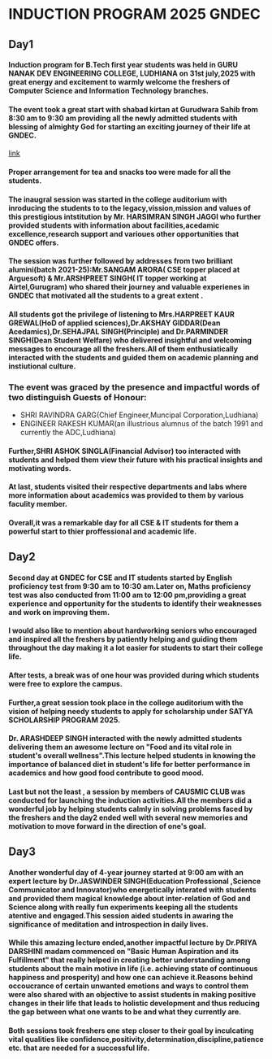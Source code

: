 # INDUCTION PROGRAM 2025 GNDEC
## Day1
#### Induction program for B.Tech first year students was held in GURU NANAK DEV ENGINEERING COLLEGE, LUDHIANA on 31st july,2025 with great energy and excitement to warmly welcome the freshers of Computer Science and Information Technology branches.
#### The event took a great start with shabad kirtan at Gurudwara Sahib from 8:30 am to 9:30 am providing all the newly admitted students with blessing of almighty God for starting an exciting journey of their life at GNDEC.
[link](https://www.facebook.com/share/r/19hihXtE6z/) 
#### Proper arrangement for tea and snacks too were made for all the students.
#### The inaugral session was started in the college auditorium with inroducing the students to to the legacy,vission,mission and values of this prestigious intstitution by Mr. HARSIMRAN SINGH JAGGI who further provided students with information about facilities,acedamic excellence,research support and varioues other opportunities that GNDEC offers.
#### The session was further followed by addresses from two brilliant alumini(batch 2021-25):Mr.SANGAM ARORA( CSE topper placed at Arguesoft) & Mr.ARSHPREET SINGH( IT topper working at Airtel,Gurugram) who shared their journey and valuable experienes in GNDEC that motivated all the students to a great extent .
#### All students got the privilege of listening to Mrs.HARPREET KAUR GREWAL(HoD of applied sciences),Dr.AKSHAY GIDDAR(Dean Acedamics),Dr.SEHAJPAL SINGH(Principle) and Dr.PARMINDER SINGH(Dean Student Welfare) who delivered insightful and welcoming messages to encourage all the freshers.All of them enthusiatically interacted with the students and guided them on academic planning and instiutional culture.
### The event was graced by the presence and impactful words of two distinguish Guests of Honour:
* SHRI RAVINDRA GARG(Chief Engineer,Muncipal Corporation,Ludhiana)
* ENGINEER RAKESH KUMAR(an illustrious alumnus of the batch 1991 and currently the ADC,Ludhiana)
#### Further,SHRI ASHOK SINGLA(Financial Advisor) too interacted with students and helped them view their future with his practical insights and motivating words.
#### At last, students visited their respective departments and labs where more information about academics was provided to them by various faculity member.
#### Overall,it was a remarkable day for all CSE & IT students for them a powerful start to thier proffessional and academic life.
## Day2
#### Second day at GNDEC for CSE and IT students started by English proficiency test from 9:30 am to 10:30 am.Later on, Maths proficiency test was also conducted from 11:00 am to 12:00 pm,providing a great experience and opportunity for the students to identify their weaknesses and work on improving them.
#### I would also like to mention about hardworking seniors who encouraged and inspired all the freshers by patiently helping and guiding them throughout the day making it a lot easier for students to start their college life.
#### After tests, a break was of one hour was provided during which students were free to explore the campus.
#### Further,a great session took place in the college auditorium with the vision of helping needy students to apply for scholarship under SATYA SCHOLARSHIP PROGRAM 2025.
#### Dr. ARASHDEEP SINGH interacted with the newly admitted students delivering them an awesome lecture on "Food and its vital role in student's overall wellness".This lecture helped students in knowing the importance of balanced diet in student's life for better performance in academics and how good food contribute to good mood.
#### Last but not the least , a session by members of CAUSMIC CLUB was conducted for launching the induction activities.All the members did a wonderful job by helping students calmly in solving problems faced by the freshers and  the day2 ended well with several new memories and motivation to move forward in the direction of one's goal.
## Day3
#### Another wonderful day of 4-year journey started at 9:00 am with an expert lecture by Dr.JASWINDER SINGH(Education Professional ,Science Communicator and Innovator)who energetically interated with students and provided them magical knowledge about inter-relation of God and Science along with really fun experiments  keeping all the students atentive and engaged.This session aided students in awaring the significance of meditation and introspection in daily lives.
#### While this amazing lecture ended,another impactful lecture by Dr.PRIYA DARSHINI madam commenced on "Basic Human Aspiration and its Fulfillment" that really helped in creating better understanding among students about the main motive in life (i.e. achieving state of continuous happiness and prosperity) and how one can achieve it.Reasons behind occoucrance of certain unwanted emotions and ways to control them were also shared with an objective to assist students in making positive changes in their life that leads to holistic development and thus reducing the gap between what one wants to be and what they currently are.
#### Both sessions took freshers one step closer to their goal by inculcating vital qualities like confidence,positivity,determination,discipline,patience etc. that are needed for a successful life.
